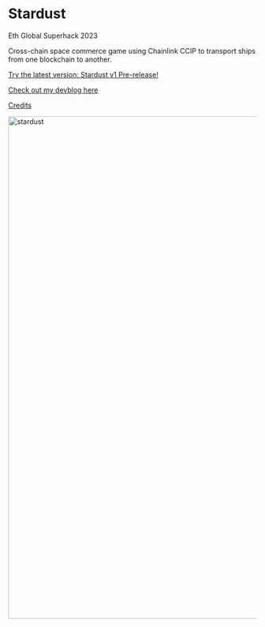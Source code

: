 # Stardust
Eth Global Superhack 2023

Cross-chain space commerce game using Chainlink CCIP to transport ships from one blockchain to another.

[Try the latest version: Stardust v1 Pre-release!](https://github.com/Cactoidal/Stardust/releases)

[Check out my devblog here](https://github.com/Cactoidal/Stardust/tree/main/contracts)

[Credits](https://github.com/Cactoidal/Stardust/tree/main/godot#readme)

<img width="1018" alt="stardust" src="https://github.com/Cactoidal/Stardust/assets/115384394/87e1f3b4-57c8-42f0-ba2c-980504c3915b">
